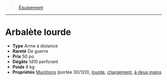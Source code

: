 ﻿---
!EquipmentItem
Type: Arme à distance
Price: 50 po
Weight: 9 kg
Rarity: De guerre
Damages: 1d10 perforant
Properties: '[Munitions](hd_weapons_munitions.md) (portée 30/120), [lourde](hd_weapons_lourde.md), [chargement](hd_weapons_chargement.md), [à deux mains](hd_weapons_a_deux_mains.md)'
Id: equipment_hd.md#arbalète-lourde
ParentLink: equipment_hd.md#Équipement
Name: Arbalète lourde
ParentName: Équipement
NameLevel: 1
Attributes: {}
AttributesDictionary: >+
  {}

---
> [Équipement](hd_equipment.md)

---

# Arbalète lourde

- **Type** Arme à distance
- **Rareté** De guerre
- **Prix** 50 po
- **Dégâts** 1d10 perforant
- **Poids** 9 kg
- **Propriétés** [Munitions](hd_weapons_munitions.md) (portée 30/120), [lourde](hd_weapons_lourde.md), [chargement](hd_weapons_chargement.md), [à deux mains](hd_weapons_a_deux_mains.md)

